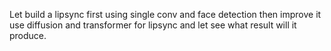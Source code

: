 Let build a lipsync first using single conv and face detection then improve it use diffusion and transformer for lipsync and let see what result will it produce.
